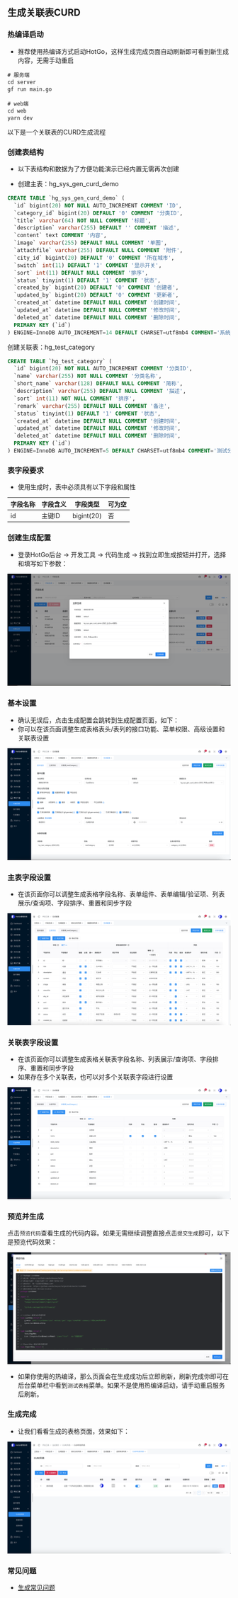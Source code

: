 ## 生成关联表CURD

### 热编译启动
- 推荐使用热编译方式启动HotGo，这样生成完成页面自动刷新即可看到新生成内容，无需手动重启

```shell
# 服务端
cd server 
gf run main.go

# web端
cd web
yarn dev
```

以下是一个关联表的CURD生成流程

### 创建表结构
- 以下表结构和数据为了方便功能演示已经内置无需再次创建


- 创建主表：hg_sys_gen_curd_demo
```sql
CREATE TABLE `hg_sys_gen_curd_demo` (
  `id` bigint(20) NOT NULL AUTO_INCREMENT COMMENT 'ID',
  `category_id` bigint(20) DEFAULT '0' COMMENT '分类ID',
  `title` varchar(64) NOT NULL COMMENT '标题',
  `description` varchar(255) DEFAULT '' COMMENT '描述',
  `content` text COMMENT '内容',
  `image` varchar(255) DEFAULT NULL COMMENT '单图',
  `attachfile` varchar(255) DEFAULT NULL COMMENT '附件',
  `city_id` bigint(20) DEFAULT '0' COMMENT '所在城市',
  `switch` int(11) DEFAULT '1' COMMENT '显示开关',
  `sort` int(11) DEFAULT NULL COMMENT '排序',
  `status` tinyint(1) DEFAULT '1' COMMENT '状态',
  `created_by` bigint(20) DEFAULT '0' COMMENT '创建者',
  `updated_by` bigint(20) DEFAULT '0' COMMENT '更新者',
  `created_at` datetime DEFAULT NULL COMMENT '创建时间',
  `updated_at` datetime DEFAULT NULL COMMENT '修改时间',
  `deleted_at` datetime DEFAULT NULL COMMENT '删除时间',
  PRIMARY KEY (`id`)
) ENGINE=InnoDB AUTO_INCREMENT=14 DEFAULT CHARSET=utf8mb4 COMMENT='系统_生成curd演示';
```

创建关联表：hg_test_category
```sql
CREATE TABLE `hg_test_category` (
  `id` bigint(20) NOT NULL AUTO_INCREMENT COMMENT '分类ID',
  `name` varchar(255) NOT NULL COMMENT '分类名称',
  `short_name` varchar(128) DEFAULT NULL COMMENT '简称',
  `description` varchar(255) DEFAULT NULL COMMENT '描述',
  `sort` int(11) NOT NULL COMMENT '排序',
  `remark` varchar(255) DEFAULT NULL COMMENT '备注',
  `status` tinyint(1) DEFAULT '1' COMMENT '状态',
  `created_at` datetime DEFAULT NULL COMMENT '创建时间',
  `updated_at` datetime DEFAULT NULL COMMENT '修改时间',
  `deleted_at` datetime DEFAULT NULL COMMENT '删除时间',
  PRIMARY KEY (`id`)
) ENGINE=InnoDB AUTO_INCREMENT=5 DEFAULT CHARSET=utf8mb4 COMMENT='测试分类';
```

### 表字段要求
- 使用生成时，表中必须具有以下字段和属性

| 字段名称	  | 字段含义                 | 字段类型                | 可为空 |
|--------|----------------------|---------------------|-----|
| id	    | 主键ID	                | bigint(20)      | 否   |



### 创建生成配置
- 登录HotGo后台 -> 开发工具 -> 代码生成 -> 找到立即生成按钮并打开，选择和填写如下参数：

![](images/code/join-add.png)


### 基本设置
- 确认无误后，点击生成配置会跳转到生成配置页面，如下：
- 你可以在该页面调整生成表格表头/表列的接口功能、菜单权限、高级设置和关联表设置

![](images/code/join-init.png)

### 主表字段设置

- 在该页面你可以调整生成表格字段名称、表单组件、表单编辑/验证项、列表展示/查询项、字段排序、重置和同步字段

![](images/code/join-fields.png)    


### 关联表字段设置
- 在该页面你可以调整生成表格关联表字段名称、列表展示/查询项、字段排序、重置和同步字段
- 如果存在多个关联表，也可以对多个关联表字段进行设置

![](images/code/join-fields2.png)   

### 预览并生成

点击`预览代码`查看生成的代码内容。如果无需继续调整直接点击`提交生成`即可，以下是预览代码效果：

![](images/code/join-preview.png)

- 如果你使用的热编译，那么页面会在生成成功后立即刷新，刷新完成你即可在后台菜单栏中看到`测试表格`菜单。如果不是使用热编译启动，请手动重启服务后刷新。


### 生成完成

- 让我们看看生成的表格页面，效果如下：

![](images/code/join-list.png)

### 常见问题

- [生成常见问题](code-help.md)


